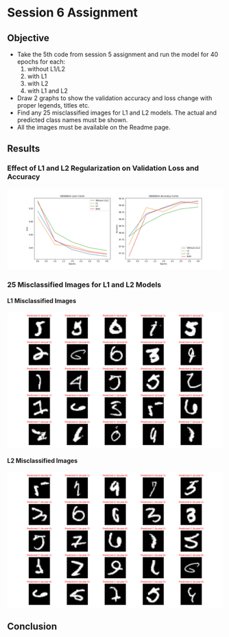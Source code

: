 # Session 6 Assignment

## Objective
* Take the 5th code from session 5 assignment and run the model for 40 epochs for each: 
  1. without L1/L2 
  2. with L1
  3. with L2
  4. with L1 and L2
* Draw 2 graphs to show the validation accuracy and loss change with proper legends, titles etc. 
* Find any 25 misclassified images for L1 and L2 models. The actual and predicted class names must be shown.
* All the images must be available on the Readme page. 

## Results

### Effect of L1 and L2 Regularization on Validation Loss and Accuracy
![Validation Loss and Accuracy](https://github.com/sagarigrandhi/EVA4/blob/master/S6/validation_loss_accuracy.png)

### 25 Misclassified Images for L1 and L2 Models

#### L1 Misclassified Images
![L1 Misclassified Images](https://github.com/sagarigrandhi/EVA4/blob/master/S6/misclassified_with_L1.png)

#### L2 Misclassified Images
![L2 Misclassified Images](https://github.com/sagarigrandhi/EVA4/blob/master/S6/misclassified_with_L2.png)

## Conclusion
